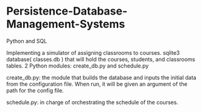 # Persistence-Database-Management-Systems
Python and SQL

Implementing a simulator of assigning classrooms to courses.
sqlite3 database( classes.db ) that will hold the courses, students, and classrooms tables.
2 Python modules: create_db.py and schedule.py

create_db.py: the module that builds the database and inputs the initial data from the
               configuration file. When run, it will be given an argument of the path for the config file.

schedule.py:  in charge of orchestrating the schedule of the courses.

